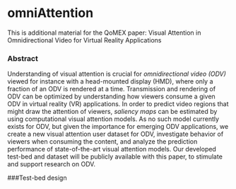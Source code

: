 # omniAttention
This is additional material for the QoMEX paper: Visual Attention in Omnidirectional Video for Virtual Reality Applications

### Abstract
Understanding of visual attention is crucial for *omnidirectional video (ODV)* viewed for instance with a head-mounted display (HMD), where only a fraction of an ODV is rendered at a time. Transmission and rendering of ODV can be optimized by understanding how viewers consume a given ODV in virtual reality (VR) applications. In order to predict video regions that might draw the attention of viewers, *saliency maps* can be estimated by using computational visual attention models. As no such model currently exists for ODV, but given the importance for emerging ODV applications, we create a new visual attention user dataset for ODV, investigate behavior of viewers when consuming the content, and analyze the prediction performance of state-of-the-art visual attention models. Our developed test-bed and dataset will be publicly available with this paper, to stimulate and support research on ODV.

###Test-bed design
